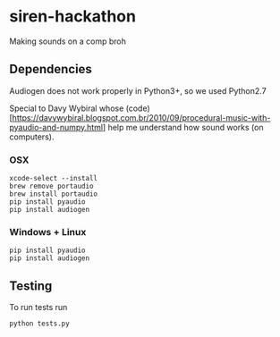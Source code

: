 # siren-hackathon
Making sounds on a comp broh

## Dependencies

Audiogen does not work properly in Python3+, so we used Python2.7

Special to Davy Wybiral whose (code)[https://davywybiral.blogspot.com.br/2010/09/procedural-music-with-pyaudio-and-numpy.html] help me understand how sound works (on computers).

### OSX
```
xcode-select --install
brew remove portaudio
brew install portaudio
pip install pyaudio
pip install audiogen
```

### Windows + Linux
```
pip install pyaudio
pip install audiogen
```

## Testing

To run tests run

```
python tests.py
```